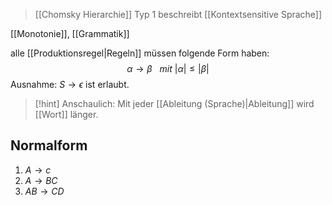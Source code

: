 > [[Chomsky Hierarchie]] Typ 1
> beschreibt [[Kontextsensitive Sprache]]

[[Monotonie]], [[Grammatik]]

alle [[Produktionsregel|Regeln]] müssen folgende Form haben:
$$\alpha \rightarrow \beta\ \ \ mit\ |\alpha| \leq |\beta|$$
Ausnahme: $S \rightarrow \epsilon$ ist erlaubt.

> [!hint] Anschaulich: Mit jeder [[Ableitung (Sprache)|Ableitung]] wird [[Wort]] länger.

## Normalform
1. $A \rightarrow c$
2. $A \rightarrow BC$
3. $AB \rightarrow CD$

